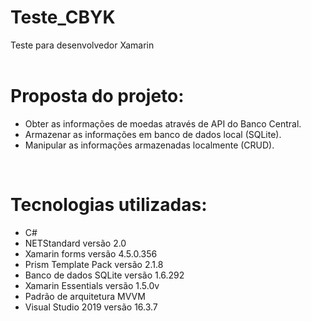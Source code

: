 # Teste_CBYK
Teste para desenvolvedor Xamarin
<br>
<br>

# Proposta do projeto:

- Obter as informações de moedas através de API do Banco Central.<br>
- Armazenar as informações em banco de dados local (SQLite).<br>
- Manipular as informações armazenadas localmente (CRUD).
<br>

# Tecnologias utilizadas:

- C#<br>
- NETStandard versão 2.0<br>
- Xamarin forms versão 4.5.0.356<br>
- Prism Template Pack versão 2.1.8<br>
- Banco de dados SQLite versão 1.6.292<br>
- Xamarin Essentials versão 1.5.0v
- Padrão de arquitetura MVVM<br>
- Visual Studio 2019 versão 16.3.7<br>
